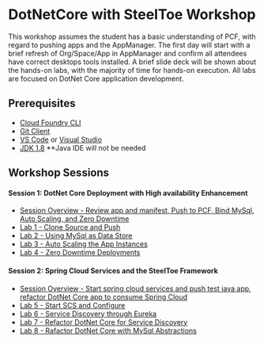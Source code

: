 # DotNetCore with SteelToe Workshop
This workshop assumes the student has a basic understanding of PCF, with regard to pushing apps and the AppManager. The first day will start with a brief refresh of Org/Space/App in AppManager and confirm all attendees have correct desktops tools installed. A brief slide deck will be shown about the hands-on labs, with the majority of time for hands-on execution. All labs are focused on DotNet Core application development.

## Prerequisites
- [Cloud Foundry CLI](https://github.com/cloudfoundry/cli)
- [Git Client](https://git-scm.com/downloads)
- [VS Code](https://code.visualstudio.com/download) or [Visual Studio](https://www.visualstudio.com/downloads/)
- [JDK 1.8](http://www.oracle.com/technetwork/java/javase/downloads/jdk8-downloads-2133151.html)
**Java IDE will not be needed

## Workshop Sessions

#### Session 1: DotNet Core Deployment with High availability Enhancement
  - [Session Overview - Review app and manifest, Push to PCF, Bind MySql, Auto Scaling, and Zero Downtime](Session-01/README.md)
  - [Lab 1 - Clone Source and Push](Session-01/Lab-01/README.md)
  - [Lab 2 - Using MySql as Data Store](Session-01/Lab-02/README.md)
  - [Lab 3 - Auto Scaling the App Instances](Session-01/Lab-03/README.md)
  - [Lab 4 - Zero Downtime Deployments](Session-01/Lab-04/README.md)

#### Session 2: Spring Cloud Services and the SteelToe Framework
  - [Session Overview - Start spring cloud services and push test java app, refactor DotNet Core app to consume Spring Cloud](Session-02/README.md)
  - [Lab 5 - Start SCS and Configure](Session-02/Lab-05/README.md)
  - [Lab 6 - Service Discovery through Eureka](Session-02/Lab-06/README.md)
  - [Lab 7 - Refactor DotNet Core for Service Discovery](Session-02/Lab-07/README.md)
  - [Lab 8 - Rafactor DotNet Core with MySql Abstractions](Session-02/Lab-08/README.md)